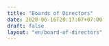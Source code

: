 ```yaml
---
title: "Boards of Directors"
date: 2020-06-16T20:17:07+07:00
draft: false
layout: "en/board-of-directors"
---
```


